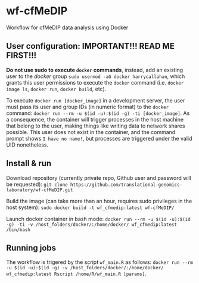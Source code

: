 # wf-cfMeDIP
Workflow for cfMeDIP data analysis using Docker

## User configuration: IMPORTANT!!! READ ME FIRST!!!

**Do not use sudo to execute `docker` commands**, instead, add an existing user to the _docker_ group `sudo usermod -aG docker harrycallahan`, which grants this user permissions to execute the `docker` command (i.e. `docker image ls`, `docker run`, `docker build`, etc).

To execute `docker run [docker_image]` in a development server, the user must pass its user and group IDs (in numeric format) to the `docker` command: `docker run --rm -u $(id -u):$(id -g) -ti [docker_image]`. As a consequence, the container will trigger processes in the host machine that belong to the user, making things like writing data to network shares possible. This user does not exist in the container, and the command prompt shows `I have no name!`, but processes are triggered under the valid UID nonetheless.

## Install & run
Download repository (currently private repo, Github user and password will be requested):
`git clone https://github.com/translational-genomics-laboratory/wf-cfMeDIP.git`

Build the image (can take more than an hour, requires sudo privileges in the host system): 
`sudo docker build -t wf_cfmedip:latest wf-cfMeDIP/`

Launch docker container in bash mode:
`docker run --rm -u $(id -u):$(id -g) -ti -v /host_folders/docker/:/home/docker/ wf_cfmedip:latest /bin/bash`

## Running jobs
The workflow is trigered by the script `wf_main.R` as follows:
`docker run --rm -u $(id -u):$(id -g) -v /host_folders/docker/:/home/docker/ wf_cfmedip:latest Rscript /home/R/wf_main.R [params]`.


